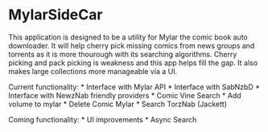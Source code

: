 # MylarSideCar

This application is designed to be a utility for Mylar the comic book auto downloader.  It will help cherry pick missing comics from news groups and torrents as it is more thourough with its searching algorithms.  Cherry picking and pack picking is  weakness and this app helps fill the gap.  It also makes large collections more manageable via a UI.

Current functionality:
    * Interface with Mylar API
    * Interface with SabNzbD
    * Interface with NewzNab friendly providers
    * Comic Vine Search
    * Add volume to mylar
    * Delete Comic Mylar
    * Search TorzNab (Jackett)
    
Coming functionality:
    * UI improvements
    * Async Search 
    
 
   

